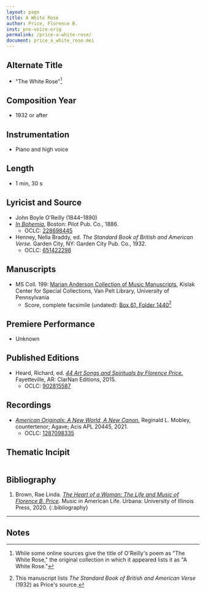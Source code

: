 ```yaml
---
layout: page
title: A White Rose
author: Price, Florence B.
inst: pno-voice-orig
permalink: /price-a-white-rose/
document: price_a_white_rose.mei
---
```


## Alternate Title
- "The White Rose"[^fn1]

## Composition Year
- 1932 or after

## Instrumentation
- Piano and high voice

## Length
- 1 min, 30 s

## Lyricist and Source
- John Boyle O'Reilly (1844&ndash;1890)
- <a href="https://www.google.com/books/edition/In_Bohemia/EWY1AAAAMAAJ" target="_blank">*In Bohemia.*</a> Boston: Pilot Pub. Co., 1886.
    * OCLC: <a href="https://www.worldcat.org/title/228698445" target="_blank">228698445</a>
- Henney, Nella Braddy, ed. *The Standard Book of British and American Verse.* Garden City, NY: Garden City Pub. Co., 1932.
    * OCLC: <a href="https://www.worldcat.org/title/651422298" target="_blank">651422298</a>

## Manuscripts
- MS Coll. 199: <a href="https://www.library.upenn.edu/detail/collection/marian-anderson-collection" target="_blank">Marian Anderson Collection of Music Manuscripts</a>, Kislak Center for Special Collections, Van Pelt Library, University of Pennsylvania
    * Score, complete facsimile (undated): <a href="https://franklin.library.upenn.edu/catalog/FRANKLIN_9923566943503681" target="_blank">Box 61, Folder 1440</a>[^fn2]

## Premiere Performance
- Unknown

## Published Editions
- Heard, Richard, ed. <a href="https://www.classicalvocalrep.com/products/44-Art-Songs-and-Spirituals-by-Florence-B-Price-for-Medium-High-Voice-and-Piano-Richard-Heard-205398.html" target="_blank">*44 Art Songs and Spirituals by Florence Price.*</a> Fayetteville, AR: ClarNan Editions, 2015.
    * OCLC: <a href="https://www.worldcat.org/title/902815587" target="_blank">902815587</a>

## Recordings
- <a href="https://www.acisproductions.com/agaveandreginaldlmobley" target="_blank">*American Originals: A New World, A New Canon.*</a> Reginald L. Mobley, countertenor; Agave; Acis APL 20445, 2021.
    * OCLC: <a href="https://www.worldcat.org/title/1287098335" target="_blank">1287098335</a>

## Thematic Incipit
<div id="notation" style="overflow-x: auto"></div>

## Bibliography
1. Brown, Rae Linda. <a href="https://www.worldcat.org/title/1122800180" target="_blank">*The Heart of a Woman: The Life and Music of Florence B. Price*</a>. Music in American Life. Urbana: University of Illinois Press, 2020.
{:.bibliography}

---

## Notes
[^fn1]: While some online sources give the title of O'Reilly's poem as "The White Rose," the original collection in which it appeared lists it as "A White Rose."
[^fn2]: This manuscript lists *The Standard Book of British and American Verse* (1932) as Price's source.
